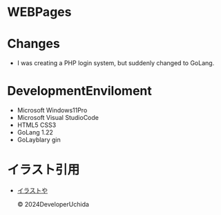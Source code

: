 # WEBPages
# Changes
- I was creating a PHP login system, but suddenly changed to GoLang.
# DevelopmentEnviloment
- Microsoft Windows11Pro 
- Microsoft Visual StudioCode
- HTML5 CSS3
- GoLang 1.22
- GoLayblary gin
# イラスト引用
- [イラストや](https://www.irasutoya.com/)<p>
&copy; 2024DeveloperUchida 
